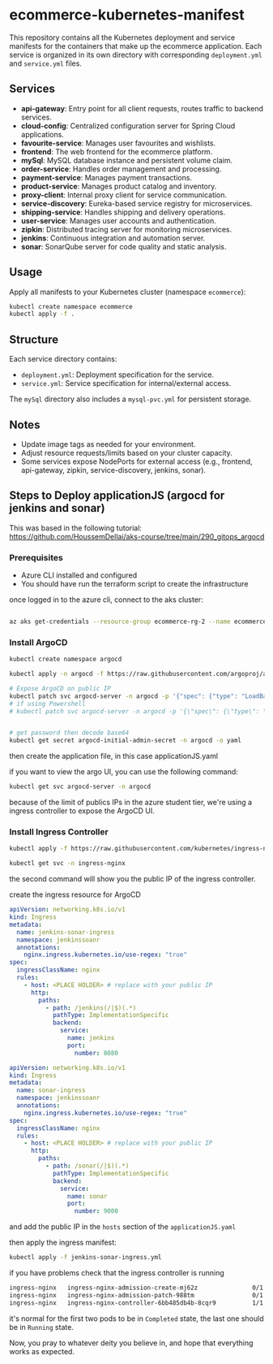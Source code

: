 # ecommerce-kubernetes-manifest

This repository contains all the Kubernetes deployment and service manifests for the containers that make up the ecommerce application. Each service is organized in its own directory with corresponding `deployment.yml` and `service.yml` files.

## Services

- **api-gateway**: Entry point for all client requests, routes traffic to backend services.
- **cloud-config**: Centralized configuration server for Spring Cloud applications.
- **favourite-service**: Manages user favourites and wishlists.
- **frontend**: The web frontend for the ecommerce platform.
- **mySql**: MySQL database instance and persistent volume claim.
- **order-service**: Handles order management and processing.
- **payment-service**: Manages payment transactions.
- **product-service**: Manages product catalog and inventory.
- **proxy-client**: Internal proxy client for service communication.
- **service-discovery**: Eureka-based service registry for microservices.
- **shipping-service**: Handles shipping and delivery operations.
- **user-service**: Manages user accounts and authentication.
- **zipkin**: Distributed tracing server for monitoring microservices.
- **jenkins**: Continuous integration and automation server.
- **sonar**: SonarQube server for code quality and static analysis.

## Usage

Apply all manifests to your Kubernetes cluster (namespace `ecommerce`):

```sh
kubectl create namespace ecommerce
kubectl apply -f .
```

## Structure

Each service directory contains:

- `deployment.yml`: Deployment specification for the service.
- `service.yml`: Service specification for internal/external access.

The `mySql` directory also includes a `mysql-pvc.yml` for persistent storage.

## Notes

- Update image tags as needed for your environment.
- Adjust resource requests/limits based on your cluster capacity.
- Some services expose NodePorts for external access (e.g., frontend, api-gateway, zipkin, service-discovery, jenkins, sonar).



## Steps to Deploy applicationJS (argocd for jenkins and sonar)

This was based in the following tutorial: https://github.com/HoussemDellai/aks-course/tree/main/290_gitops_argocd  

### Prerequisites
- Azure CLI installed and configured
- You should have run the terraform script to create the infrastructure

once logged in to the azure cli, connect to the aks cluster:

```sh

az aks get-credentials --resource-group ecommerce-rg-2 --name ecommerce-aks --overwrite-existing

```

### Install ArgoCD

```sh
kubectl create namespace argocd

kubectl apply -n argocd -f https://raw.githubusercontent.com/argoproj/argo-cd/stable/manifests/install.yaml

# Expose ArgoCD on public IP
kubectl patch svc argocd-server -n argocd -p '{"spec": {"type": "LoadBalancer"}}'
# if using Powershell
# kubectl patch svc argocd-server -n argocd -p '{\"spec\": {\"type\": \"LoadBalancer\"}}'


# get password then decode base64
kubectl get secret argocd-initial-admin-secret -n argocd -o yaml
```

then create the application file, in this case applicationJS.yaml

if you want to view the argo UI, you can use the following command:

```sh
kubectl get svc argocd-server -n argocd
```

because of the limit of publics IPs in the azure student tier, we're using a ingress controller to expose the ArgoCD UI.

### Install Ingress Controller

```sh
kubectl apply -f https://raw.githubusercontent.com/kubernetes/ingress-nginx/main/deploy/static/provider/cloud/deploy.yaml 

kubectl get svc -n ingress-nginx
```
the second command will show you the public IP of the ingress controller.

create the ingress resource for ArgoCD

```yaml
apiVersion: networking.k8s.io/v1
kind: Ingress
metadata:
  name: jenkins-sonar-ingress
  namespace: jenkinssoanr
  annotations:
    nginx.ingress.kubernetes.io/use-regex: "true"
spec:
  ingressClassName: nginx
  rules:
    - host: <PLACE HOLDER> # replace with your public IP
      http:
        paths:
          - path: /jenkins(/|$)(.*)
            pathType: ImplementationSpecific
            backend:
              service:
                name: jenkins
                port:
                  number: 8080
```

```yaml
apiVersion: networking.k8s.io/v1
kind: Ingress
metadata:
  name: sonar-ingress
  namespace: jenkinssoanr
  annotations:
    nginx.ingress.kubernetes.io/use-regex: "true"
spec:
  ingressClassName: nginx
  rules:
    - host: <PLACE HOLDER> # replace with your public IP
      http:
        paths:
          - path: /sonar(/|$)(.*)
            pathType: ImplementationSpecific
            backend:
              service:
                name: sonar
                port:
                  number: 9000
```


and add the public IP in the `hosts` section of the `applicationJS.yaml` 

then apply the ingress manifest:

```sh
kubectl apply -f jenkins-sonar-ingress.yml
```

if you have problems check that the ingress controller is running

```sh
ingress-nginx   ingress-nginx-admission-create-mj62z               0/1     Completed   0              21m
ingress-nginx   ingress-nginx-admission-patch-988tm                0/1     Completed   1              21m
ingress-nginx   ingress-nginx-controller-6bb485db4b-8cqr9          1/1     Running     0              21m
```

it's normal for the first two pods to be in `Completed` state, the last one should be in `Running` state.

Now, you pray to whatever deity you believe in, and hope that everything works as expected.